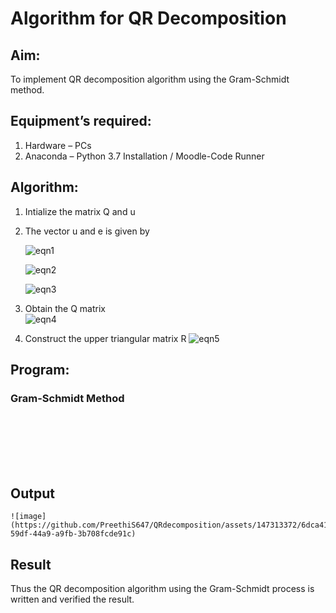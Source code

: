 # Algorithm for QR Decomposition
## Aim:
To implement QR decomposition algorithm using the Gram-Schmidt method.
## Equipment’s required:
1.	Hardware – PCs
2.	Anaconda – Python 3.7 Installation / Moodle-Code Runner
## Algorithm:
1.	Intialize the matrix Q and u
2.	The vector u and e is given by

    ![eqn1](./ex4.jpg)

    ![eqn2](./ex6.jpg)

    ![eqn3](./ex3.jpg)

3.	Obtain the Q matrix   
    ![eqn4](./ex1.jpg)
4.	Construct the upper triangular matrix R
    ![eqn5](./ex2.jpg)



## Program:
### Gram-Schmidt Method
```







```

## Output
```
![image](https://github.com/PreethiS647/QRdecomposition/assets/147313372/6dca419a-59df-44a9-a9fb-3b708fcde91c)

```

## Result
Thus the QR decomposition algorithm using the Gram-Schmidt process is written and verified the result.
